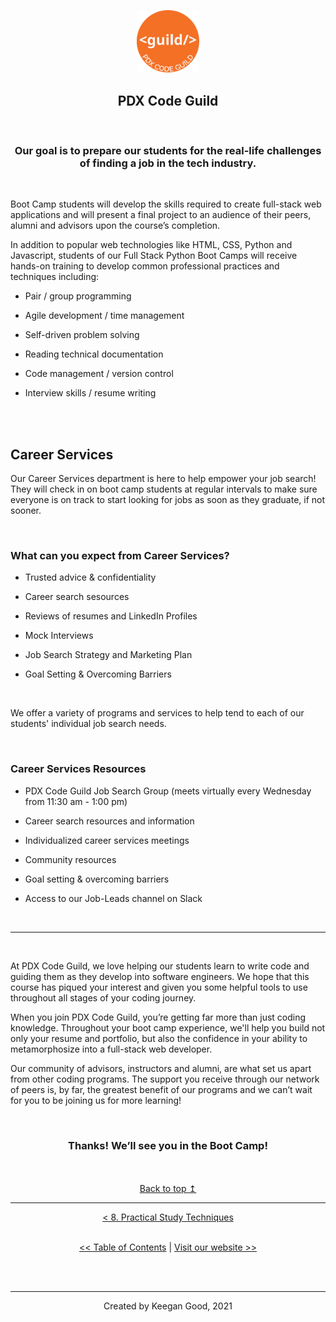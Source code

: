 <p align="center" id="top">
<img src="./images/pdx_code_guild_logo.svg" width=100/>

</p>

<div align="center">

## PDX Code Guild

<br>

### Our goal is to prepare our students for the real-life challenges of finding a job in the tech industry.
</div>

<br>

Boot Camp students will develop the skills required to create full-stack web applications and will present a final project to an audience of their peers, alumni and advisors upon the course’s completion.

In addition to popular web technologies like HTML, CSS, Python and Javascript, students of our Full Stack Python Boot Camps will receive hands-on training to develop common professional practices and techniques including:

- Pair / group programming</span>

- Agile development / time management </span>

- Self-driven problem solving</span>

- Reading technical documentation</span>

- Code management / version control</span>

- Interview skills / resume writing</span>

<br>
<br>

## Career Services

Our Career Services department is here to help empower your job search! They will check in on boot camp students at regular intervals to make sure everyone is on track to start looking for jobs as soon as they graduate, if not sooner.

<br>

### What can you expect from Career Services?

- Trusted advice & confidentiality

- Career search sesources

- Reviews of resumes and LinkedIn Profiles

- Mock Interviews

- Job Search Strategy and Marketing Plan

- Goal Setting & Overcoming Barriers

<br>

We offer a variety of programs and services to help tend to each of our students' individual job search needs.

<br>

### Career Services Resources

- PDX Code Guild Job Search Group (meets virtually every Wednesday from 11:30 am - 1:00 pm)

- Career search resources and information 

- Individualized career services meetings

- Community resources

- Goal setting & overcoming barriers

- Access to our Job-Leads channel on Slack

<br>

---

<br>

At PDX Code Guild, we love helping our students learn to write code and guiding them as they develop into software engineers. We hope that this course has piqued your interest and given you some helpful tools to use throughout all stages of your coding journey.

When you join PDX Code Guild, you’re getting far more than just coding knowledge. Throughout your boot camp experience, we'll help you build not only your resume and portfolio, but also the confidence in your ability to metamorphosize into a full-stack web developer.

Our community of advisors, instructors and alumni, are what set us apart from other coding programs. The support you receive through our network of peers is, by far, the greatest benefit of our programs and we can’t wait for you to be joining us for more learning!

<br>

<div align="center">

### Thanks! We’ll see you in the Boot Camp!
</div>

<br/>
<br/>

<div align="center">
    <a href="#top">Back to top &mapstoup;</a>
</div>

---



<div align="center">
    <a href="./8_practical_study_techniques.md"> < 8. Practical Study Techniques </a>
</div>


<br>

<div align="center">

[<< Table of Contents](/README.md) | [Visit our website >>](http://www.pdxcodeguild.com)
</div>

<br><br>

---
<p align="center">Created by Keegan Good, 2021</p>
